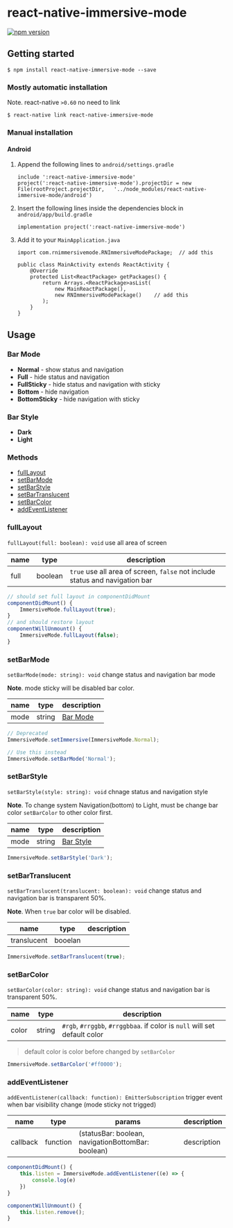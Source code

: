 
# react-native-immersive-mode
[![npm version](https://badge.fury.io/js/react-native-immersive-mode.svg)](https://badge.fury.io/js/react-native-immersive-mode)

## Getting started

`$ npm install react-native-immersive-mode --save`

### Mostly automatic installation

Note. react-native `>0.60` no need to link

`$ react-native link react-native-immersive-mode`

### Manual installation


#### Android

1. Append the following lines to `android/settings.gradle`
  	```
	include ':react-native-immersive-mode'
	project(':react-native-immersive-mode').projectDir = new File(rootProject.projectDir, 	'../node_modules/react-native-immersive-mode/android')
  	```
2. Insert the following lines inside the dependencies block in `android/app/build.gradle`
  	```
	implementation project(':react-native-immersive-mode')
  	```
3. Add it to your `MainApplication.java`
	```
	import com.rnimmersivemode.RNImmersiveModePackage;	// add this

	public class MainActivity extends ReactActivity {
		@Override
		protected List<ReactPackage> getPackages() {
			return Arrays.<ReactPackage>asList(
				new MainReactPackage(),
				new RNImmersiveModePackage()	// add this
			);
		}
	}
	```
## Usage

### Bar Mode 
- **Normal** - show status and navigation 
- **Full**  - hide status and navigation
- **FullSticky** - hide status and navigation with sticky
- **Bottom** - hide navigation
- **BottomSticky** - hide navigation with sticky

### Bar Style
- **Dark**
- **Light**

### Methods

 - [fullLayout](#fulllayout)
 - [setBarMode](#setbarmode)
 - [setBarStyle](#setbarstyle)
 - [setBarTranslucent](#setbartranslucent)
 - [setBarColor](#setbarcolor)
 - [addEventListener](#addeventlistener)

### fullLayout
`fullLayout(full: boolean): void`
use all area of screen

| name | type | description |
| ---- | ---- | ------------|
| full | boolean | `true` use all area of screen, `false` not include status and navigation bar |

```javascript
// should set full layout in componentDidMount
componentDidMount() {
	ImmersiveMode.fullLayout(true);
}
// and should restore layout
componentWillUnmount() {
	ImmersiveMode.fullLayout(false);
}
```

### setBarMode
`setBarMode(mode: string): void`
change status and navigation bar mode

**Note**. mode sticky will be disabled bar color.

| name | type | description |
| ---- | ---- | ------------|
| mode | string | [Bar Mode](#bar-mode) |

```javascript
// Deprecated
ImmersiveMode.setImmersive(ImmersiveMode.Normal);

// Use this instead
ImmersiveMode.setBarMode('Normal');
```

### setBarStyle
`setBarStyle(style: string): void`
chnage status and navigation style

**Note**. To change system Navigation(bottom) to Light, must be change bar color `setBarColor` to other color first.

| name | type | description |
| ---- | ---- | ------------|
| mode | string | [Bar Style](#bar-style) |

```javascript
ImmersiveMode.setBarStyle('Dark');
```

### setBarTranslucent
`setBarTranslucent(translucent: boolean): void`
change status and navigation bar is transparent 50%.

**Note**. When `true` bar color will be disabled.

| name | type | description |
| ---- | ---- | ------------|
| translucent | booelan |  |

```javascript
ImmersiveMode.setBarTranslucent(true);
```

### setBarColor
`setBarColor(color: string): void`
change status and navigation bar is transparent 50%.

| name | type | description |
| ---- | ---- | ------------|
| color | string | `#rgb`, `#rrggbb`, `#rrggbbaa`. if color is `null` will set default color |

> default color is color before changed by `setBarColor`

```javascript
ImmersiveMode.setBarColor('#ff0000');
```

### addEventListener
`addEventListener(callback: function): EmitterSubscription`
trigger event when bar visibility change (mode sticky not trigged)

| name | type | params | description |
| ---- | ---- | ------ | ------------|
| callback | function | (statusBar: boolean, navigationBottomBar: boolean) | description |

```javascript
componentDidMount() {
	this.listen = ImmersiveMode.addEventListener((e) => {
		console.log(e)
	})
}

componentWillUnmount() {
	this.listen.remove();
}
```
